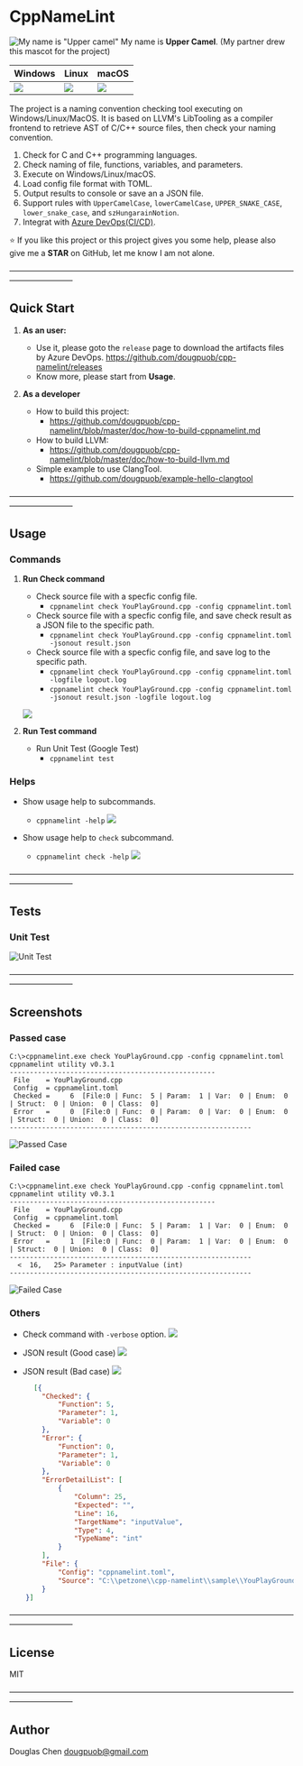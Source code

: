 # CppNameLint
![My name is "Upper camel"](https://i.imgur.com/Aeigvpj.png) My name is **Upper Camel**. (My partner drew this mascot for the project)

| Windows | Linux | macOS |
|---------|-------|-------|
|![](https://dev.azure.com/CppNameLint/cpp-namelint/_apis/build/status/cpp-namelint?branchName=master&jobName=BuildOnWindows) |![](https://dev.azure.com/CppNameLint/cpp-namelint/_apis/build/status/cpp-namelint?branchName=master&jobName=BuildOnLinux)   | ![](https://dev.azure.com/CppNameLint/cpp-namelint/_apis/build/status/cpp-namelint?branchName=master&jobName=BuildOnMacOS)


The project is a naming convention checking tool executing on Windows/Linux/MacOS. It is based on LLVM's LibTooling as a compiler frontend to retrieve AST of C/C++ source files, then check your naming convention.

1. Check for C and C++ programming languages.
1. Check naming of file, functions, variables, and parameters.
1. Execute on Windows/Linux/macOS.
1. Load config file format with TOML.
1. Output results to console or save an a JSON file.
1. Support rules with `UpperCamelCase`, `lowerCamelCase`, `UPPER_SNAKE_CASE`, `lower_snake_case`, and `szHungarainNotion`.
1. Integrat with [Azure DevOps(CI/CD)](https://dev.azure.com/CppNameLint/cpp-namelint/_build?definitionId=3).

⭐
If you like this project or this project gives you some help, please also give me a **STAR** on GitHub, let me know I am not alone.


————————————————————————————————————————————
## Quick Start
1. **As an user:** 
   - Use it, please goto the `release` page to download the artifacts files by Azure DevOps.
       https://github.com/dougpuob/cpp-namelint/releases
   - Know more, please start from **Usage**.

1. **As a developer** 
   - How to build this project:
     - https://github.com/dougpuob/cpp-namelint/blob/master/doc/how-to-build-cppnamelint.md
   - How to build LLVM:
     - https://github.com/dougpuob/cpp-namelint/blob/master/doc/how-to-build-llvm.md   
   - Simple example to use ClangTool.
     - https://github.com/dougpuob/example-hello-clangtool

————————————————————————————————————————————

## Usage

### Commands
1. **Run Check command**  
   - Check source file with a specfic config file.
     - `cppnamelint check YouPlayGround.cpp -config cppnamelint.toml`
   - Check source file with a specfic config file, and save check result as a JSON file to the specific path.
     - `cppnamelint check YouPlayGround.cpp -config cppnamelint.toml -jsonout result.json`
   - Check source file with a specfic config file, and save log to the specific path.
     - `cppnamelint check YouPlayGround.cpp -config cppnamelint.toml -logfile logout.log`
     - `cppnamelint check YouPlayGround.cpp -config cppnamelint.toml -jsonout result.json -logfile logout.log`
   
   ![](https://i.imgur.com/2i1HpWZ.png)
   
1. **Run Test command**  
   - Run Unit Test (Google Test)
     - `cppnamelint test`


### Helps

- Show usage help to subcommands.
  - `cppnamelint -help`
  ![](https://i.imgur.com/X6bE6L8.png)
   
- Show usage help to `check` subcommand.
  - `cppnamelint check -help`
  ![](https://i.imgur.com/xtuDptW.png)


————————————————————————————————————————————


## Tests

### Unit Test
![Unit Test](https://i.imgur.com/ug3YKuT.png)


————————————————————————————————————————————


## Screenshots
### Passed case

```shell
C:\>cppnamelint.exe check YouPlayGround.cpp -config cppnamelint.toml
cppnamelint utility v0.3.1
---------------------------------------------------
 File    = YouPlayGround.cpp
 Config  = cppnamelint.toml
 Checked =     6  [File:0 | Func:  5 | Param:  1 | Var:  0 | Enum:  0 | Struct:  0 | Union:  0 | Class:  0]
 Error   =     0  [File:0 | Func:  0 | Param:  0 | Var:  0 | Enum:  0 | Struct:  0 | Union:  0 | Class:  0]
------------------------------------------------------------
```
  
![Passed Case](https://i.imgur.com/CBP64B6.png)

### Failed case

```shell
C:\>cppnamelint.exe check YouPlayGround.cpp -config cppnamelint.toml
cppnamelint utility v0.3.1
---------------------------------------------------
 File    = YouPlayGround.cpp
 Config  = cppnamelint.toml
 Checked =     6  [File:0 | Func:  5 | Param:  1 | Var:  0 | Enum:  0 | Struct:  0 | Union:  0 | Class:  0]
 Error   =     1  [File:0 | Func:  0 | Param:  1 | Var:  0 | Enum:  0 | Struct:  0 | Union:  0 | Class:  0]
------------------------------------------------------------
  <  16,   25> Parameter : inputValue (int)
------------------------------------------------------------
```
  
![Failed Case](https://i.imgur.com/N78C0kI.png)


### Others
- Check command with `-verbose` option.
   ![](https://i.imgur.com/jRY40sn.png)
   
- JSON result (Good case)
  ![](https://i.imgur.com/Kp9onEg.png)
  
- JSON result (Bad case)
  ![](https://i.imgur.com/ar3wook.png)
``` json
      [{
        "Checked": {
            "Function": 5,
            "Parameter": 1,
            "Variable": 0
        },
        "Error": {
            "Function": 0,
            "Parameter": 1,
            "Variable": 0
        },
        "ErrorDetailList": [
            {
                "Column": 25,
                "Expected": "",
                "Line": 16,
                "TargetName": "inputValue",
                "Type": 4,
                "TypeName": "int"
            }
        ],
        "File": {
            "Config": "cppnamelint.toml",
            "Source": "C:\\petzone\\cpp-namelint\\sample\\YouPlayGround.cpp"
        }
    }]
```

————————————————————————————————————————————

## License
MIT


————————————————————————————————————————————

## Author
Douglas Chen <dougpuob@gmail.com>

